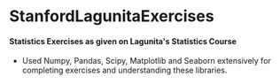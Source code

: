 # StanfordLagunitaExercises

#### Statistics Exercises as given on Lagunita's Statistics Course

- Used Numpy, Pandas, Scipy, Matplotlib and Seaborn extensively for completing exercises and understanding these libraries.
